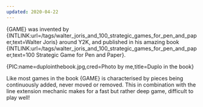 ```yaml
---
updated: 2020-04-22
---
```


{GAME} was invented by {INTLINK:url=/tags/walter_joris_and_100_strategic_games_for_pen_and_paper,text=Walter Joris} around Y2K, and published in his amazing book {INTLINK:url=/tags/walter_joris_and_100_strategic_games_for_pen_and_paper,text=100 Strategic Game for Pen and Paper}.

{PIC:name=duplointhebook.jpg,cred=Photo by me,title=Duplo in the book}

Like most games in the book {GAME} is characterised by pieces being continuously added, never moved or removed. This in combination with the line extension mechanic makes for a fast but rather deep game, difficult to play well!
